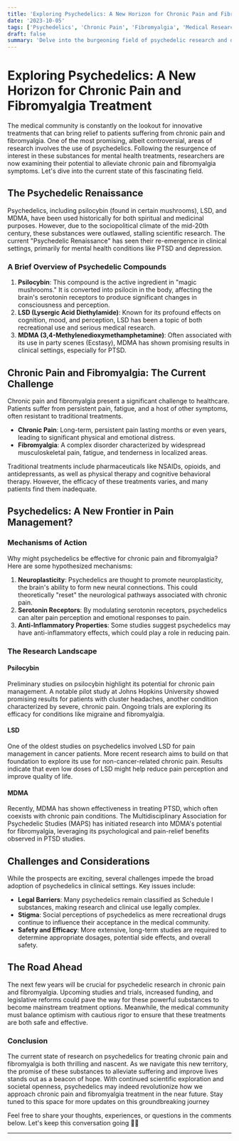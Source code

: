 ```yaml
---
title: 'Exploring Psychedelics: A New Horizon for Chronic Pain and Fibromyalgia Treatment'
date: '2023-10-05'
tags: ['Psychedelics', 'Chronic Pain', 'Fibromyalgia', 'Medical Research']
draft: false
summary: 'Delve into the burgeoning field of psychedelic research and discover how these substances may revolutionize the treatment of chronic pain and fibromyalgia.'
---
```


# Exploring Psychedelics: A New Horizon for Chronic Pain and Fibromyalgia Treatment

The medical community is constantly on the lookout for innovative treatments that can bring relief to patients suffering from chronic pain and fibromyalgia. One of the most promising, albeit controversial, areas of research involves the use of psychedelics. Following the resurgence of interest in these substances for mental health treatments, researchers are now examining their potential to alleviate chronic pain and fibromyalgia symptoms. Let's dive into the current state of this fascinating field.

## The Psychedelic Renaissance

Psychedelics, including psilocybin (found in certain mushrooms), LSD, and MDMA, have been used historically for both spiritual and medicinal purposes. However, due to the sociopolitical climate of the mid-20th century, these substances were outlawed, stalling scientific research. The current "Psychedelic Renaissance" has seen their re-emergence in clinical settings, primarily for mental health conditions like PTSD and depression. 

### A Brief Overview of Psychedelic Compounds

1. **Psilocybin**: This compound is the active ingredient in "magic mushrooms." It is converted into psilocin in the body, affecting the brain's serotonin receptors to produce significant changes in consciousness and perception.
2. **LSD (Lysergic Acid Diethylamide)**: Known for its profound effects on cognition, mood, and perception, LSD has been a topic of both recreational use and serious medical research.
3. **MDMA (3,4-Methylenedioxymethamphetamine)**: Often associated with its use in party scenes (Ecstasy), MDMA has shown promising results in clinical settings, especially for PTSD.

## Chronic Pain and Fibromyalgia: The Current Challenge

Chronic pain and fibromyalgia present a significant challenge to healthcare. Patients suffer from persistent pain, fatigue, and a host of other symptoms, often resistant to traditional treatments.

- **Chronic Pain**: Long-term, persistent pain lasting months or even years, leading to significant physical and emotional distress.
- **Fibromyalgia**: A complex disorder characterized by widespread musculoskeletal pain, fatigue, and tenderness in localized areas.

Traditional treatments include pharmaceuticals like NSAIDs, opioids, and antidepressants, as well as physical therapy and cognitive behavioral therapy. However, the efficacy of these treatments varies, and many patients find them inadequate.

## Psychedelics: A New Frontier in Pain Management?

### Mechanisms of Action

Why might psychedelics be effective for chronic pain and fibromyalgia? Here are some hypothesized mechanisms:

1. **Neuroplasticity**: Psychedelics are thought to promote neuroplasticity, the brain's ability to form new neural connections. This could theoretically "reset" the neurological pathways associated with chronic pain.
2. **Serotonin Receptors**: By modulating serotonin receptors, psychedelics can alter pain perception and emotional responses to pain.
3. **Anti-Inflammatory Properties**: Some studies suggest psychedelics may have anti-inflammatory effects, which could play a role in reducing pain.

### The Research Landscape

#### Psilocybin

Preliminary studies on psilocybin highlight its potential for chronic pain management. A notable pilot study at Johns Hopkins University showed promising results for patients with cluster headaches, another condition characterized by severe, chronic pain. Ongoing trials are exploring its efficacy for conditions like migraine and fibromyalgia.

#### LSD

One of the oldest studies on psychedelics involved LSD for pain management in cancer patients. More recent research aims to build on that foundation to explore its use for non-cancer-related chronic pain. Results indicate that even low doses of LSD might help reduce pain perception and improve quality of life.

#### MDMA

Recently, MDMA has shown effectiveness in treating PTSD, which often coexists with chronic pain conditions. The Multidisciplinary Association for Psychedelic Studies (MAPS) has initiated research into MDMA's potential for fibromyalgia, leveraging its psychological and pain-relief benefits observed in PTSD studies.

## Challenges and Considerations

While the prospects are exciting, several challenges impede the broad adoption of psychedelics in clinical settings. Key issues include:

- **Legal Barriers**: Many psychedelics remain classified as Schedule I substances, making research and clinical use legally complex.
- **Stigma**: Social perceptions of psychedelics as mere recreational drugs continue to influence their acceptance in the medical community.
- **Safety and Efficacy**: More extensive, long-term studies are required to determine appropriate dosages, potential side effects, and overall safety.

## The Road Ahead

The next few years will be crucial for psychedelic research in chronic pain and fibromyalgia. Upcoming studies and trials, increased funding, and legislative reforms could pave the way for these powerful substances to become mainstream treatment options. Meanwhile, the medical community must balance optimism with cautious rigor to ensure that these treatments are both safe and effective.

### Conclusion

The current state of research on psychedelics for treating chronic pain and fibromyalgia is both thrilling and nascent. As we navigate this new territory, the promise of these substances to alleviate suffering and improve lives stands out as a beacon of hope. With continued scientific exploration and societal openness, psychedelics may indeed revolutionize how we approach chronic pain and fibromyalgia treatment in the near future. Stay tuned to this space for more updates on this groundbreaking journey

Feel free to share your thoughts, experiences, or questions in the comments below. Let's keep this conversation going 📢💬

---
